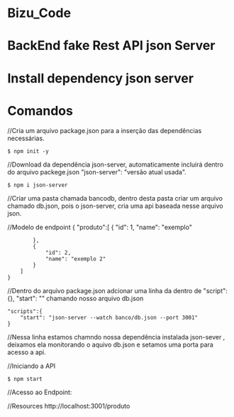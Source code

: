 # Bizu_Code

# BackEnd fake Rest API json Server

# Install dependency json server

# ____Comandos____

//Cria um arquivo package.json para a inserção das dependências necessárias.

    $ npm init -y
        
//Download da dependência json-server, automaticamente incluirá dentro do arquivo packege.json "json-server": "versão atual usada".

    $ npm i json-server
        


//Criar uma pasta chamada bancodb, dentro desta pasta criar um arquivo chamado db.json, pois o json-server, cria uma api baseada nesse arquivo json.

//Modelo de endpoint 
    {
        "produto":[
            {
                "id": 1,
                "name": "exemplo"

            },
            {
                "id": 2,
                "name": "exemplo 2"
            }
        ]
    }

//Dentro do arquivo package.json adcionar uma linha da dentro de "script":{}, "start": "" chamando nosso arquivo db.json

    "scripts":{
        "start": "json-server --watch banco/db.json --port 3001"
    }

//Nessa linha estamos chamndo nossa dependência instalada json-sever , deixamos ela monitorando o aquivo db.json e setamos uma porta para acesso a api.

//Iniciando a API 
    
    $ npm start 


//Acesso ao Endpoint:

//Resources 
    http://localhost:3001/produto


